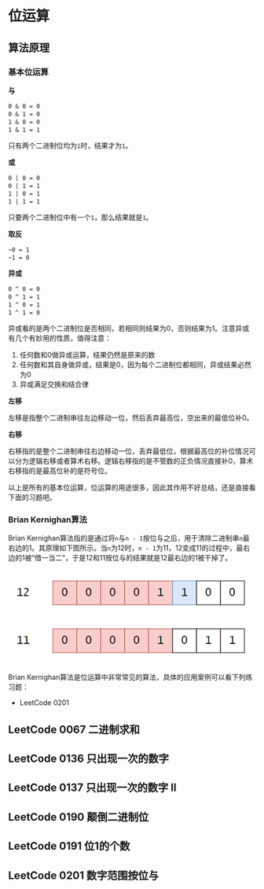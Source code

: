 # 位运算

## 算法原理

### 基本位运算
**与**
```
0 & 0 = 0
0 & 1 = 0
1 & 0 = 0
1 & 1 = 1
```
只有两个二进制位均为`1`时，结果才为`1`。

**或**
```
0 | 0 = 0
0 | 1 = 1
1 | 0 = 1
1 | 1 = 1
```
只要两个二进制位中有一个`1`，那么结果就是`1`。

**取反**
```
~0 = 1
~1 = 0
```

**异或**
```
0 ^ 0 = 0
0 ^ 1 = 1
1 ^ 0 = 1
1 ^ 1 = 0
```
异或看的是两个二进制位是否相同，若相同则结果为0，否则结果为1。注意异或有几个有妙用的性质，值得注意：

1. 任何数和0做异或运算，结果仍然是原来的数
2. 任何数和其自身做异或，结果是0，因为每个二进制位都相同，异或结果必然为0
3. 异或满足交换和结合律

**左移**

左移是指整个二进制串往左边移动一位，然后丢弃最高位，空出来的最低位补0。

**右移**

右移指的是整个二进制串往右边移动一位，丢弃最低位，根据最高位的补位情况可以分为逻辑右移或者算术右移。逻辑右移指的是不管数的正负情况直接补0，算术右移指的是最高位补的是符号位。

以上是所有的基本位运算，位运算的用途很多，因此其作用不好总结，还是直接看下面的习题吧。


### Brian Kernighan算法
Brian Kernighan算法指的是通过将`n`与`n - 1`按位与之后，用于清除二进制串`n`最右边的1。其原理如下图所示。当`n`为12时，`n - 1`为11，12变成11的过程中，最右边的1被“借一当二”，于是12和11按位与的结果就是12最右边的1被干掉了。

![Brian Kernighan](../media/images/02/bit-op-0.png)

Brian Kernighan算法是位运算中非常常见的算法，具体的应用案例可以看下列练习题：

- LeetCode 0201

## LeetCode 0067 二进制求和
## LeetCode 0136 只出现一次的数字
## LeetCode 0137 只出现一次的数字 II
## LeetCode 0190 颠倒二进制位
## LeetCode 0191 位1的个数
## LeetCode 0201 数字范围按位与
